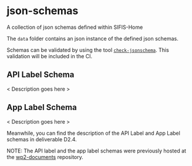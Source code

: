 # json-schemas
A collection of json schemas defined within SIFIS-Home

The `data` folder contains an json instance of the defined json schemas.

Schemas can be validated by using the tool [`check-jsonschema`](https://check-jsonschema.readthedocs.io/en/latest/).
This validation will be included in the CI.

## API Label Schema
< Description goes here >


## App Label Schema
< Description goes here >

Meanwhile, you can find the description of the API Label and App Label schemas in deliverable D2.4.

NOTE: The API label and the app label schemas were previously hosted at the [wp2-documents](https://github.com/sifis-home/wp2-documents/tree/master/wp2-deliverable-2.2/schemas) repository.
